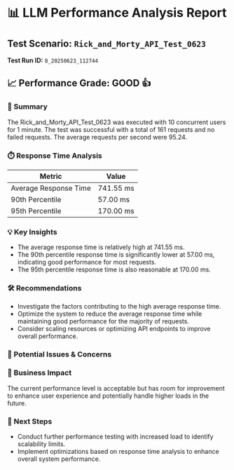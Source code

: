 # 📊 LLM Performance Analysis Report

## Test Scenario: `Rick_and_Morty_API_Test_0623`
**Test Run ID:** `8_20250623_112744`

## 📈 Performance Grade: GOOD 👍

### 📝 Summary
The Rick_and_Morty_API_Test_0623 was executed with 10 concurrent users for 1 minute. The test was successful with a total of 161 requests and no failed requests. The average requests per second were 95.24.

### ⏱️ Response Time Analysis
| Metric | Value |
|---|---|
| Average Response Time | 741.55 ms |
| 90th Percentile | 57.00 ms |
| 95th Percentile | 170.00 ms |

### 💡 Key Insights
- The average response time is relatively high at 741.55 ms.
- The 90th percentile response time is significantly lower at 57.00 ms, indicating good performance for most requests.
- The 95th percentile response time is also reasonable at 170.00 ms.

### 🛠️ Recommendations
- Investigate the factors contributing to the high average response time.
- Optimize the system to reduce the average response time while maintaining good performance for the majority of requests.
- Consider scaling resources or optimizing API endpoints to improve overall performance.

### 🚨 Potential Issues & Concerns

### 💼 Business Impact
The current performance level is acceptable but has room for improvement to enhance user experience and potentially handle higher loads in the future.

### 🚀 Next Steps
- Conduct further performance testing with increased load to identify scalability limits.
- Implement optimizations based on response time analysis to enhance overall system performance.
